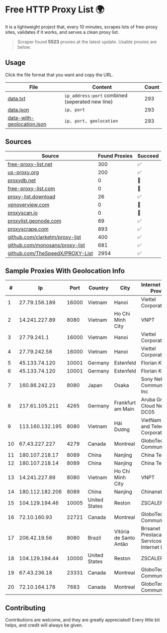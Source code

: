 
# Free HTTP Proxy List 🌍

It is a lightweight project that, every 10 minutes, scrapes lots of free-proxy sites, validates if it works, and serves a clean proxy list.


> Scraper found **5523** proxies at the latest update. Usable proxies are below.

## Usage

Click the file format that you want and copy the URL.


|File|Content|Count|
|----|-------|-----|
|[data.txt](https://raw.githubusercontent.com/themiralay/Proxy-List-World/master/data.txt)|`ip_address:port` combined (seperated new line)|293|
|[data.json](https://raw.githubusercontent.com/themiralay/Proxy-List-World/master/data.json)|`ip, port`|293|
|[data-with-geolocation.json](https://raw.githubusercontent.com/themiralay/Proxy-List-World/master/data-with-geolocation.json)|`ip, port, geolocation`|293|

## Sources

|Source|Found Proxies|Succeed|
|------|-------------|-------|
|[free-proxy-list.net](https://free-proxy-list.net)|300|✅|
|[us-proxy.org](https://www.us-proxy.org)|200|✅|
|[proxydb.net](http://proxydb.net)|0|🚫|
|[free-proxy-list.com](https://free-proxy-list.com/?page=&port=&type%5B%5D=http&type%5B%5D=https&up_time=0&search=Search)|0|🚫|
|[proxy-list.download](https://www.proxy-list.download/HTTP)|26|✅|
|[vpnoverview.com](https://vpnoverview.com/privacy/anonymous-browsing/free-proxy-servers)|0|🚫|
|[proxyscan.io](https://www.proxyscan.io)|0|🚫|
|[proxylist.geonode.com](https://proxylist.geonode.com/api/proxy-list?limit=300&page=1&sort_by=lastChecked&sort_type=desc&protocols=http,https)|69|✅|
|[proxyscrape.com](https://api.proxyscrape.com/v2/?request=displayproxies&protocol=http&timeout=10000&country=all&ssl=all&anonymity=all)|893|✅|
|[github.com/clarketm/proxy-list](https://raw.githubusercontent.com/clarketm/proxy-list/master/proxy-list-raw.txt)|400|✅|
|[github.com/monosans/proxy-list](https://raw.githubusercontent.com/monosans/proxy-list/main/proxies/http.txt)|681|✅|
|[github.com/TheSpeedX/PROXY-List](https://raw.githubusercontent.com/TheSpeedX/PROXY-List/master/http.txt)|2954|✅|


## Sample Proxies With Geolocation Info

|#|Ip|Port|Country|City|Internet Service Provider|
|-|--|----|-------|----|-------------------------|
|1|27.79.156.189|16000|Vietnam|Hanoi|Viettel Corporation|
|2|14.241.227.89|8080|Vietnam|Ho Chi Minh City|VNPT|
|3|27.79.241.1|16000|Vietnam|Hanoi|Viettel Corporation|
|4|27.79.242.58|16000|Vietnam|Hanoi|Viettel Corporation|
|5|45.133.74.120|10001|Germany|Estenfeld|Florian Kolb|
|6|45.133.74.120|10001|Germany|Estenfeld|Florian Kolb|
|7|160.86.242.23|8080|Japan|Osaka|Sony Network Communications Inc|
|8|217.61.105.211|4265|Germany|Frankfurt am Main|Aruba GmbH Cloud Network DC05|
|9|113.160.132.195|8080|Vietnam|Hải Dương|VietNam Post and Telecom Corporation|
|10|67.43.227.227|4279|Canada|Montreal|GloboTech Communications|
|11|180.107.218.17|8089|China|Nanjing|China Telecom|
|12|180.107.218.14|8089|China|Nanjing|China Telecom|
|13|14.241.227.89|8080|Vietnam|Ho Chi Minh City|VNPT|
|14|180.112.182.206|8089|China|Nanjing|Chinanet|
|15|104.129.194.46|10005|United States|Reston|ZSCALER, INC.|
|16|72.10.160.93|22721|Canada|Montreal|GloboTech Communications|
|17|206.42.19.56|8080|Brazil|Vitória de Santo Antão|Brisanet Prestacao De Servicos De Internet Ltda|
|18|104.129.194.44|10000|United States|Reston|ZSCALER, INC.|
|19|67.43.236.18|23331|Canada|Montreal|GloboTech Communications|
|20|72.10.164.178|7683|Canada|Montreal|GloboTech Communications|



## Contributing

Contributions are welcome, and they are greatly appreciated! Every
little bit helps, and credit will always be given.

